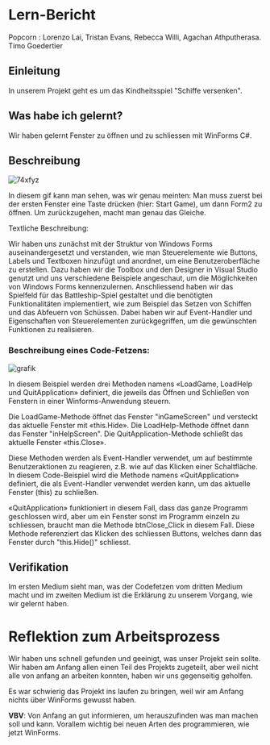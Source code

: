 # Lern-Bericht
Popcorn : Lorenzo Lai, Tristan Evans, Rebecca Willi, Agachan Athputherasa. Timo Goedertier

## Einleitung

In unserem Projekt geht es um das Kindheitsspiel "Schiffe versenken".

## Was habe ich gelernt?

Wir haben gelernt Fenster zu öffnen und zu schliessen mit WinForms C#.

## Beschreibung

![74xfyz](https://user-images.githubusercontent.com/110893594/208612968-297f7ffd-c2ed-46eb-9b91-96547cecfeb4.gif)

In diesem gif kann man sehen, was wir genau meinten: Man muss zuerst bei der ersten Fenster eine Taste drücken (hier: Start Game), um dann Form2 zu öffnen. Um zurückzugehen, macht man genau das Gleiche.

Textliche Beschreibung:

Wir haben uns zunächst mit der Struktur von Windows Forms auseinandergesetzt und verstanden, wie man Steuerelemente wie Buttons, Labels und Textboxen hinzufügt und anordnet, um eine Benutzeroberfläche zu erstellen. Dazu haben wir die Toolbox und den Designer in Visual Studio genutzt und uns verschiedene Beispiele angeschaut, um die Möglichkeiten von Windows Forms kennenzulernen. Anschliessend haben wir das Spielfeld für das Battleship-Spiel gestaltet und die benötigten Funktionalitäten implementiert, wie zum Beispiel das Setzen von Schiffen und das Abfeuern von Schüssen. Dabei haben wir auf Event-Handler und Eigenschaften von Steuerelementen zurückgegriffen, um die gewünschten Funktionen zu realisieren.



### Beschreibung eines Code-Fetzens:

![grafik](https://user-images.githubusercontent.com/110893008/208622002-47bb82d0-3bde-4e8b-b85b-99a61bca5ff3.png)

In diesem Beispiel werden drei Methoden namens «LoadGame, LoadHelp und QuitApplication» definiert, die jeweils das Öffnen und Schließen von Fenstern in einer Winforms-Anwendung steuern.

Die LoadGame-Methode öffnet das Fenster "inGameScreen" und versteckt das aktuelle Fenster mit «this.Hide». Die LoadHelp-Methode öffnet dann das Fenster "inHelpScreen". Die QuitApplication-Methode schließt das aktuelle Fenster «this.Close».

Diese Methoden werden als Event-Handler verwendet, um auf bestimmte Benutzeraktionen zu reagieren, z.B. wie auf das Klicken einer Schaltfläche. In diesem Code-Beispiel wird die Methode namens «QuitApplication» definiert, die als Event-Handler verwendet werden kann, um das aktuelle Fenster (this) zu schließen.

«QuitApplication» funktioniert in diesem Fall, dass das ganze Programm geschlossen wird, aber um ein Fenster sonst im Programm einzeln zu schliessen, braucht man die Methode btnClose_Click in diesem Fall. Diese Methode referenziert das Klicken des schliessen Buttons, welches dann das Fenster durch "this.Hide()" schliesst.


## Verifikation

Im ersten Medium sieht man, was der Codefetzen vom dritten Medium macht und im zweiten Medium ist die Erklärung zu unserem Vorgang, wie wir gelernt haben.

# Reflektion zum Arbeitsprozess

Wir haben uns schnell gefunden und geeinigt, was unser Projekt sein sollte. Wir haben am Anfang allen einen Teil des Projekts zugeteilt, aber weil nicht alle von anfang an arbeiten konnten, haben wir uns gegenseitig geholfen.

Es war schwierig das Projekt ins laufen zu bringen, weil wir am Anfang nichts über WinForms gewusst haben.

**VBV**: Von Anfang an gut informieren, um herauszufinden was man machen soll und kann. Vorallem wichtig bei neuen Arten des programmieren, wie jetzt WinForms.
